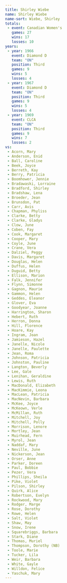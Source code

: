 ```yaml
---
title: Shirley Wiebe
name: Shirley Wiebe
name-sort: Wiebe, Shirley
totals:
 - event: Canadian Women's
   games: 27
   wins: 17
   losses: 10
years:
 - year: 1966
   event: Diamond D
   team: "ON"
   position: Third
   games: 9
   wins: 5
   losses: 4
 - year: 1967
   event: Diamond D
   team: "ON"
   position: Third
   games: 9
   wins: 5
   losses: 4
 - year: 1969
   event: CLCA
   team: "ON"
   position: Third
   games: 9
   wins: 7
   losses: 2
vs:
 - Acorn, Mary
 - Anderson, Enid
 - Ball, Caroline
 - Beek, Joyce
 - Berreth, Kay
 - Berry, Patricia
 - Boomhower, Jennie
 - Bradawaski, Lorraine
 - Bradford, Shirley
 - Bradshaw, Lena
 - Broeder, Jean
 - Brunsdon, Pat
 - Carr, Avis
 - Chapman, Phyliss
 - Clarke, Betty
 - Clarke, Gladys
 - Clow, June
 - Coben, Fay
 - Cook, Margaret
 - Cooper, Mary
 - Coyle, June
 - Crane, Vera
 - Dalziel, Peggy
 - Davis, Margaret
 - Douglas, Helen
 - Duffus, Helen
 - Duguid, Betty
 - Ellison, Marion
 - Falk, Jennifer
 - Flynn, Simonne
 - Gagnon, Maurie
 - Gammon, Helen
 - Geddes, Eleanor
 - Glover, Eva
 - Goodyear, Joanne
 - Harrington, Sharon
 - Hebert, Ruth
 - Herron, Donna
 - Hill, Florence
 - Hoare, Kay
 - Ingram, Joan
 - Jamieson, Hazel
 - Janelle, Nicole
 - Janelle, Paulette
 - Jean, Roma
 - Johnson, Patricia
 - Johnston, Pauline
 - Langton, Beverly
 - Lee, Gale
 - Lenihan, Geraldine
 - Lewis, Ruth
 - MacDonald, Elizabeth
 - MacKimmie, Leona
 - MacLean, Patricia
 - MacNevin, Barbara
 - McKee, Joyce
 - McKeown, Verle
 - McMillan, Ruth
 - Mitchell, Joy
 - Mitchell, Polly
 - Morrison, Lenore
 - Mortley, Jean
 - Muirhead, Fern
 - Myrol, Jean
 - Naddaf, Mary
 - Neville, June
 - Nickerson, Jean
 - Orser, Anne
 - Parker, Doreen
 - Paul, Bobbie
 - Pezer, Vera
 - Phillips, Sheila
 - Pike, Violet
 - Pilson, Shirley
 - Quirk, Alice
 - Robertson, Evelyn
 - Rockwood, Mary
 - Rodger, Marge
 - Rose, Dorothy
 - Rowe, Helen
 - Salt, Violet
 - Shaw, May
 - Snow, Irene
 - Squarebriggs, Barbara
 - Stark, Diane
 - Thomas, Muriel
 - Thompson, Dorothy (NB)
 - Toole, Marie
 - Tucker, Lila
 - Weir, Barbara
 - White, Gayle
 - Willdon, Felice
 - Yaschuk, Mary
---
```

